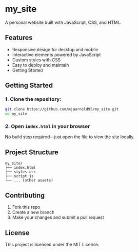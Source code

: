 # my_site 
A personal website built with JavaScript, CSS, and HTML.

## Features
* Responsive design for desktop and mobile
* Interactive elements powered by JavaScript
* Custom styles with CSS
* Easy to deploy and maintain
* Getting Started

## Getting Started
### 1. Clone the repository: 
```bash
git clone https://github.com/mjaarnold95/my_site.git
cd my_site
```

### 2. Open `index.html` in your browser 
No build step required—just open the file to view the site locally.

## Project Structure
```Code
my_site/
├── index.html
├── styles.css
├── script.js
└── ... (other assets)
```

## Contributing
1. Fork this repo
2. Create a new branch
3. Make your changes and submit a pull request

## License
This project is licensed under the MIT License.
